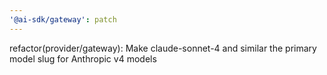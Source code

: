 ```yaml
---
'@ai-sdk/gateway': patch
---
```


refactor(provider/gateway): Make claude-sonnet-4 and similar the primary model slug for Anthropic v4 models
